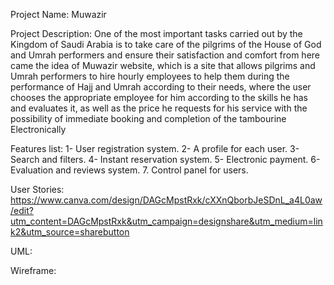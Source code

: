 Project Name: 
Muwazir

Project Description:
One of the most important tasks carried out by the Kingdom of Saudi Arabia is to take care of the pilgrims of the House of God and Umrah performers and ensure their satisfaction and comfort from here came the idea of Muwazir website, which is a site that allows pilgrims and Umrah performers to hire hourly employees to help them during the performance of Hajj and Umrah according to their needs, where the user chooses the appropriate employee for him according to the skills he has and evaluates it, as well as the price he requests for his service with the possibility of immediate booking and completion of the tambourine Electronically 

Features list:
1- User registration system.
2- A profile for each user.
3- Search and filters.
4- Instant reservation system.
5- Electronic payment.
6- Evaluation and reviews system.
7. Control panel for users.

User Stories:
https://www.canva.com/design/DAGcMpstRxk/cXXnQborbJeSDnL_a4L0aw/edit?utm_content=DAGcMpstRxk&utm_campaign=designshare&utm_medium=link2&utm_source=sharebutton

UML:

Wireframe:


